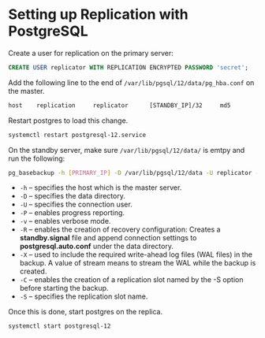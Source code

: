 # Setting up Replication with PostgreSQL

Create a user for replication on the primary server:
```sql
CREATE USER replicator WITH REPLICATION ENCRYPTED PASSWORD 'secret';
```

Add the following line to the end of `/var/lib/pgsql/12/data/pg_hba.conf` on the master.
```txt
host    replication     replicator      [STANDBY_IP]/32     md5
```

Restart postgres to load this change.
```bash
systemctl restart postgresql-12.service
```

On the standby server, make sure `/var/lib/pgsql/12/data/` is emtpy and run the following:
```bash
pg_basebackup -h [PRIMARY_IP] -D /var/lib/pgsql/12/data -U replicator -P -v -R -X stream -C -S [REPLICA_NAME]
```

-   `-h` – specifies the host which is the master server.
-   `-D` – specifies the data directory.
-   `-U` – specifies the connection user.
-   `-P` – enables progress reporting.
-   `-v` – enables verbose mode.
-   `-R` – enables the creation of recovery configuration: Creates a **standby.signal** file and append connection settings to **postgresql.auto.conf** under the data directory.
-   `-X` – used to include the required write-ahead log files (WAL files) in the backup. A value of stream means to stream the WAL while the backup is created.
-   `-C` – enables the creation of a replication slot named by the -S option before starting the backup.
-   `-S` – specifies the replication slot name.

Once this is done, start postgres on the replica.
```bash
systemctl start postgresql-12
```
